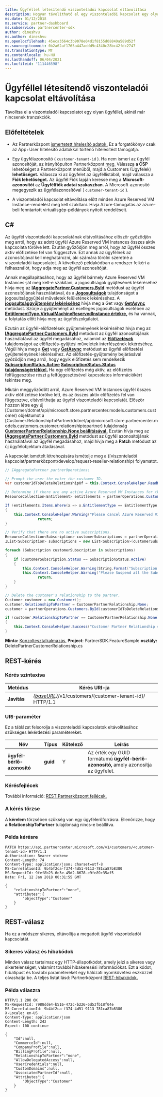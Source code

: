 ```yaml
---
title: Ügyféllel létesítendő viszonteladói kapcsolat eltávolítása
description: Hogyan távolítható el egy viszonteladói kapcsolat egy olyan ügyféllel, akinél már nincsenek tranzakciók.
ms.date: 01/12/2018
ms.service: partner-dashboard
ms.subservice: partnercenter-sdk
author: dineshvu
ms.author: dineshvu
ms.openlocfilehash: 45eca3564c3b9078e04d1f8155d08849a589d52f
ms.sourcegitcommit: 0b2a62af1765a447addd9c4340c28bc42fdc2747
ms.translationtype: MT
ms.contentlocale: hu-HU
ms.lasthandoff: 06/04/2021
ms.locfileid: "111446598"
---
```

# <a name="remove-a-reseller-relationship-with-a-customer"></a>Ügyféllel létesítendő viszonteladói kapcsolat eltávolítása

Távolítsa el a viszonteladói kapcsolatot egy olyan ügyféllel, akinél már nincsenek tranzakciók.

## <a name="prerequisites"></a>Előfeltételek

- Az Partnerközpont [ismertetett hitelesítő adatok.](partner-center-authentication.md) Ez a forgatókönyv csak az App+User hitelesítő adatokkal történő hitelesítést támogatja.

- Egy ügyfélazonosító ( `customer-tenant-id` ). Ha nem ismeri az ügyfél azonosítóját, az irányítópulton Partnerközpont [meg.](https://partner.microsoft.com/dashboard) Válassza **a CSP** lehetőséget a Partnerközpont menüből, majd a Customers (Ügyfelek) **lehetőséget.** Válassza ki az ügyfelet az ügyféllistából, majd válassza a **Fiók lehetőséget.** Az ügyfél Fiók lapján keresse meg a **Microsoft-azonosítót** az **Ügyfélfiók adatai szakaszban.** A Microsoft-azonosító megegyezik az ügyfélazonosítóval ( `customer-tenant-id` ).

- A viszonteladói kapcsolat eltávolítása előtt minden Azure Reserved VM Instance-rendelést meg kell szakítani. Hívja Azure-támogatás az azure-beli fenntartott virtuálisgép-példányok nyitott rendeléseit.

## <a name="c"></a>C\#

Az ügyfél viszonteladói kapcsolatának eltávolításához először győződjön meg arról, hogy az adott ügyfél Azure Reserved VM Instances összes aktív kapcsolata törölve lett. Ezután győződjön meg arról, hogy az ügyfél összes aktív előfizetése fel van függesztve. Ezt annak az ügyfélnek az azonosítójával kell meghatározni, aki számára törölni szeretné a viszonteladói kapcsolatot. A következő példakódban a rendszer felkéri a felhasználót, hogy adja meg az ügyfél azonosítóját.

Annak megállapításához, hogy az ügyfél bármely Azure Reserved VM Instances-ját meg kell-e szakítani, a jogosultságok gyűjtésének lekéréséhez hívja meg az [**IAggregatePartner.Customers.ById**](/dotnet/api/microsoft.store.partnercenter.customers.icustomercollection.byid) metódust az ügyfél azonosítójának használatával, és a [**Jogosultságok**](/dotnet/api/microsoft.store.partnercenter.customers.icustomer.subscriptions) tulajdonságot a jogosultsággyűjtési műveletek felületének lekéréséhez. A [**jogosultsággyűjtemény lekéréséhez**](/dotnet/api/microsoft.store.partnercenter.subscriptions.isubscriptioncollection.get) hívja meg a Get vagy [**GetAsync**](/dotnet/api/microsoft.store.partnercenter.subscriptions.isubscriptioncollection.getasync) metódust. Szűrje a gyűjteményt az esetleges jogosultságok esetében az [**EntitlementType.VirtualMachineReservedInstance értékre,**](entitlement-resources.md#entitlementtype) és ha vannak, a folytatás előtt hívja meg az ügyfélszolgálatot. [](entitlement-resources.md#entitlementtype)

Ezután az ügyfél-előfizetések gyűjteményének lekéréséhez hívja meg az [**IAggregatePartner.Customers.ById**](/dotnet/api/microsoft.store.partnercenter.customers.icustomercollection.byid) metódust az ügyfél azonosítójának használatával az ügyfél megadásához, valamint az [**Előfizetések**](/dotnet/api/microsoft.store.partnercenter.customers.icustomer.subscriptions) tulajdonságot az előfizetés-gyűjtési műveletek interfészének lekéréséhez. Végül hívja meg a [**Get**](/dotnet/api/microsoft.store.partnercenter.subscriptions.isubscriptioncollection.get) vagy [**GetAsync**](/dotnet/api/microsoft.store.partnercenter.subscriptions.isubscriptioncollection.getasync) metódust az ügyfél előfizetési gyűjteményének lekéréséhez. Az előfizetés-gyűjtemény bejárásával győződjön meg arról, hogy egyik előfizetés sem rendelkezik [**SubscriptionStatus.Active**](/dotnet/api/microsoft.store.partnercenter.models.subscriptions.subscription.status) [**SubscriptionStatus.Status tulajdonságértékkel.**](/dotnet/api/microsoft.store.partnercenter.models.subscriptions.subscriptionstatus) Ha egy előfizetés még aktív, az előfizetés felfüggesztése részt [a](suspend-a-subscription.md) felfüggesztésével kapcsolatos információkért tekintse meg.

Miután meggyőződött arról, Azure Reserved VM Instances ügyfél összes aktív előfizetése törölve lett, és az összes aktív előfizetés fel van függesztve, eltávolíthatja az ügyfél viszonteladói kapcsolatát. Először hozzon létre egy új [Customer/dotnet/api/microsoft.store.partnercenter.models.customers.customer) objektumot a [Customer.RelationshipToPartner/dotnet/api/microsoft.store.partnercenter.models.customers.customer.relationshiptopartner) tulajdonság [**CustomerPartnerRelationship.None beállításával.**](/dotnet/api/microsoft.store.partnercenter.models.customers.customerpartnerrelationship) Ezután hívja meg az [**IAggregatePartner.Customers.ById**](/dotnet/api/microsoft.store.partnercenter.customers.icustomercollection.byid) metódust az ügyfél azonosítójának használatával az ügyfél megadásához, majd hívja meg a **Patch** metódust az új ügyfélobjektum átadásával.

A kapcsolat ismételt létrehozására ismételje meg a ([viszonteladói kapcsolat/partnerközpont/develop/request-reseller-relationship) folyamatot.

``` csharp
// IAggregatePartner partnerOperations;

// Prompt the user the enter the customer ID.
var customerIdToDeleteRelationshipOf = this.Context.ConsoleHelper.ReadNonEmptyString("Please enter the ID of the customer you want to delete the relationship with", "The customer ID can't be empty");

// Determine if there are any active Azure Reserved VM Instances for this customer.
ResourceCollection<Entitlement> entitlements = partnerOperations.Customers.ById(customerIdToDeleteRelationshipOf).Entitlements.Get();

If (entitlements.Items.Where(x => x.EntitlementType == EntitlementType.VirtualMachineReservedInstance).Any())
{
    this.Context.ConsoleHelper.Warning("Please cancel Azure Reserved Virtual Machine Instance orders through support and try again. Aborting the delete customer relationship operation");
               return;
}

// Verify that there are no active subscriptions.
ResourceCollection<Subscription> customerSubscriptions = partnerOperations.Customers.ById(customerIdToDeleteRelationshipOf).Subscriptions.Get();
IList<Subscription> subscriptions = new List<Subscription>(customerSubscriptions.Items);

foreach (Subscription customerSubscription in subscriptions)
{
    if (customerSubscription.Status == SubscriptionStatus.Active)
    {
        this.Context.ConsoleHelper.Warning(String.Format("Subscription with ID :{0}  OfferName: {1} cannot be in active state, ", customerSubscription.Id, customerSubscription.OfferName));
        this.Context.ConsoleHelper.Warning("Please Suspend all the Subscriptions and try again. Aborting the delete customer relationship operation");
               return;
    }
}

// Delete the customer's relationship to the partner.
Customer customer = new Customer();
customer.RelationshipToPartner = CustomerPartnerRelationship.None;
customer = partnerOperations.Customers.ById(customerIdToDeleteRelationshipOf).Patch(customer);

if (customer.RelationshipToPartner == CustomerPartnerRelationship.None)
{
    this.Context.ConsoleHelper.Success("Customer Partner Relationship successfully deleted");
}
```

**Minta:** [Konzoltesztalkalmazás.](console-test-app.md) **Project**: PartnerSDK.FeatureSample **osztály:** DeletePartnerCustomerRelationship.cs

## <a name="rest-request"></a>REST-kérés

### <a name="request-syntax"></a>Kérés szintaxisa

| Metódus     | Kérés URI-ja                                                                                                                           |
|------------|---------------------------------------------------------------------------------------------------------------------------------------|
| **Javítás**  | [*{baseURL}*](partner-center-rest-urls.md)/v1/customers/{customer-tenant-id}/ HTTP/1.1 |

### <a name="uri-parameter"></a>URI-paraméter

Ez a táblázat felsorolja a viszonteladói kapcsolatok eltávolításához szükséges lekérdezési paramétereket.

| Név                   | Típus     | Kötelező | Leírás                                                                        |
|------------------------|----------|----------|------------------------------------------------------------------------------------|
| **ügyfél-bérlő-azonosító** | **guid** | Y        | Az érték egy GUID formátumú **ügyfél-bérlő-azonosító,** amely azonosítja az ügyfelet. |

### <a name="request-headers"></a>Kérésfejlécek

További információ: [REST Partnerközpont fejlécek.](headers.md)

### <a name="request-body"></a>A kérés törzse

A **kérelem** törzsében szükség van egy ügyfélerőforrásra. Ellenőrizze, hogy **a RelationshipToPartner** tulajdonság nincs-e beállítva.

### <a name="request-example"></a>Példa kérésre

```http
PATCH https://api.partnercenter.microsoft.com/v1/customers/<customer-tenant-id> HTTP/1.1
Authorization: Bearer <token>
Content-Length: 74
Content-Type: application/json; charset=utf-8
MS-CorrelationId: 9b4bf2ca-f374-4d51-9113-781ca87b8380
MS-RequestId: 9fef8b23-6e3e-45d2-8678-e9fe89c35af5
Date: Fri, 12 Jan 2018 00:31:55 GMT

{
    "relationshipToPartner":"none",
    "attributes":{
        "objectType":"Customer"
    }
}
```

## <a name="rest-response"></a>REST-válasz

Ha ez a módszer sikeres, eltávolítja a megadott ügyfél viszonteladói kapcsolatát.

### <a name="response-success-and-error-codes"></a>Sikeres válasz és hibakódok

Minden válasz tartalmaz egy HTTP-állapotkódot, amely jelzi a sikeres vagy sikertelenséget, valamint további hibakeresési információkat. Ezt a kódot, hibatípust és további paramétereket egy hálózati nyomkövetési eszközzel olvashatja be. A teljes listát lásd: Partnerközpont [REST-hibakódok.](error-codes.md)

### <a name="response-example"></a>Példa válaszra

```http
HTTP/1.1 200 OK
MS-RequestId: 7988dde4-b516-472c-b226-6d53fb18f04e
MS-CorrelationId: 9b4bf2ca-f374-4d51-9113-781ca87b8380
X-Locale: en-US
Content-Type: application/json
Content-Length: 242
Expect: 100-continue

{
    "Id":null,
    "CommerceId":null,
    "CompanyProfile":null,
    "BillingProfile":null,
    "RelationshipToPartner":"none",
    "AllowDelegatedAccess":null,
    "UserCredentials":null,
    "CustomDomains":null,
    "AssociatedPartnerId":null,
    "Attributes":{
        "ObjectType":"Customer"
    }
}
```
